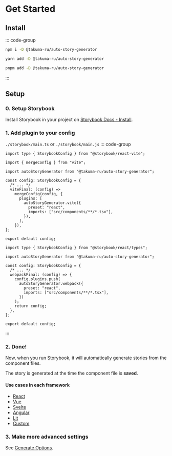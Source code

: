 # Get Started

## Install
::: code-group

```bash [npm]
npm i -D @takuma-ru/auto-story-generator
```

```bash [yarn]
yarn add -D @takuma-ru/auto-story-generator
```

```bash [pnpm]
pnpm add -D @takuma-ru/auto-story-generator
```

:::

## Setup
### 0. Setup Storybook
Install Storybook in your project on [Storybook Docs - Install](https://storybook.js.org/docs/get-started/install).

### 1. Add plugin to your config

`./storybook/main.ts` or `./storybook/main.js`
::: code-group

```ts{5,12-15} [Vite]
import type { StorybookConfig } from "@storybook/react-vite";

import { mergeConfig } from "vite";

import autoStoryGenerator from "@takuma-ru/auto-story-generator";

const config: StorybookConfig = {
  /* ... */
  viteFinal: (config) =>
    mergeConfig(config, {
      plugins: [
        autoStoryGenerator.vite({
          preset: "react",
          imports: ["src/components/**/*.tsx"],
        }),
      ],
    }),
};

export default config;
```

```ts{4,10-13} [Webpack]
import type { StorybookConfig } from "@storybook/react/types";

import autoStoryGenerator from "@takuma-ru/auto-story-generator";

const config: StorybookConfig = {
  /* ... */
  webpackFinal: (config) => {
    config.plugins.push(
      autoStoryGenerator.webpack({
        preset: "react",
        imports: ["src/components/**/*.tsx"],
      })
    );
    return config;
  },
};

export default config;
```

:::

### 2. Done!
Now, when you run Storybook, it will automatically generate stories from the component files.

The story is generated at the time the component file is **saved**.

#### Use cases in each framework

- [React](/useCase/react)
- [Vue](/useCase/vue)
- [Svelte](/useCase/svelte)
- [Angular](/useCase/angular)
- [Lit](/useCase/lit)
- [Custom](/useCase/custom)


### 3. Make more advanced settings
See [Generate Options](/introduction/options).